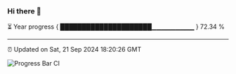 ### Hi there 👋

⏳ Year progress { █████████████████████▁▁▁▁▁▁▁▁▁ } 72.34 %

---

⏰ Updated on Sat, 21 Sep 2024 18:20:26 GMT

![Progress Bar CI](https://github.com/liununu/liununu/workflows/Progress%20Bar%20CI/badge.svg)
